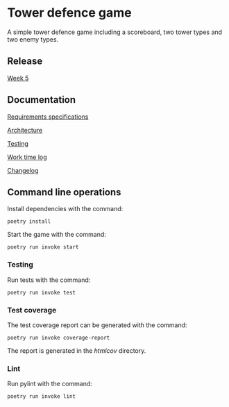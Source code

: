 # Tower defence game

A simple tower defence game including a scoreboard, two tower types and two enemy types.

## Release

[Week 5](https://github.com/PatrickSalmi/Tower-defence-game/releases/tag/viikko5)

## Documentation
[Requirements specifications](https://github.com/PatrickSalmi/Tower-defence-game/blob/master/documentation/requirements_specifications.md)

[Architecture](https://github.com/PatrickSalmi/Tower-defence-game/blob/master/documentation/architecture.md)

[Testing](https://github.com/PatrickSalmi/Tower-defence-game/blob/master/documentation/Testing.md)

[Work time log](https://github.com/PatrickSalmi/Tower-defence-game/blob/master/documentation/work_time_log.md)

[Changelog](https://github.com/PatrickSalmi/Tower-defence-game/blob/master/documentation/changelog.md)

## Command line operations

Install dependencies with the command:
```
poetry install
```
Start the game with the command:
```
poetry run invoke start
```
### Testing

Run tests with the command:
```
poetry run invoke test
```
### Test coverage

The test coverage report can be generated with the command:
```
poetry run invoke coverage-report
```
The report is generated in the *htmlcov* directory.

### Lint

Run pylint with the command:
```
poetry run invoke lint
```
